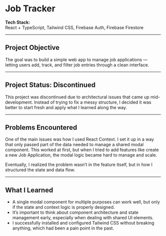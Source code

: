 # Job Tracker

**Tech Stack:**  
React + TypeScript, Tailwind CSS, Firebase Auth, Firebase Firestore

---

## Project Objective

The goal was to build a simple web app to manage job applications — letting users add, track, and filter job entries through a clean interface.

---

## Project Status: Discontinued

This project was discontinued due to architectural issues that came up mid-development. Instead of trying to fix a messy structure, I decided it was better to start fresh and apply what I learned along the way.

---

## Problems Encountered

One of the main issues was how I used React Context. I set it up in a way that only passed part of the data needed to manage a shared modal component. This worked at first, but when I tried to add features like create a new Job Application, the modal logic became hard to manage and scale.

Eventually, I realized the problem wasn’t in the feature itself, but in how I structured the state and data flow.

---

## What I Learned

- A single modal component for multiple purposes can work well, but only if the state and context logic is properly designed.
- It’s important to think about component architecture and state management early, especially when dealing with shared UI elements.
- I successfully installed and configured Tailwind CSS without breaking anything, which had been a pain point in the past.